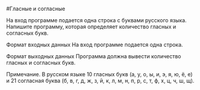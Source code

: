 #Гласные и согласные

На вход программе подается одна строка с буквами русского языка. Напишите программу, которая определяет количество гласных и согласных букв.

Формат входных данных
На вход программе подается одна строка.

Формат выходных данных
Программа должна вывести количество гласных и согласных букв.

Примечание. В русском языке 10 гласных букв (а, у, о, ы, и, э, я, ю, ё, е) и 21 согласная буква (б, в, г, д, ж, з, й, к, л, м, н, п, р, с, т, ф, х, ц, ч, ш, щ).